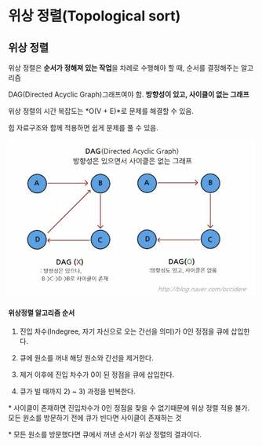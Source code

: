 # 위상 정렬(Topological sort)


## 위상 정렬

위상 정렬은 **순서가 정해져 있는 작업**을 차례로 수행해야 할 때, 순서를 결정해주는 알고리즘

DAG(Directed Acyclic Graph)그래프여야 함. **방향성이 있고, 사이클이 없는 그래프**

위상 정렬의 시간 복잡도는 *O(V + E)*로 문제를 해결할 수 있음.

힙 자료구조와 함께 적용하면 쉽게 문제를 풀 수 있음.

![DAG](../image/DAG.png)

#### **위상정렬 알고리즘 순서**

1) 진입 차수(Indegree, 자기 자신으로 오는 간선을 의미)가 0인 정점을 큐에 삽입한다.

2) 큐에 원소를 꺼내 해당 원소와 간선을 제거한다.

3) 제거 이후에 진입 차수가 0이 된 정점을 큐에 삽입한다.

4) 큐가 빌 때까지 2) ~ 3) 과정을 반복한다.

 

\* 사이클이 존재하면 진입차수가 0인 정점을 찾을 수 없기때문에 위상 정렬 적용 불가. 모든 원소를 방문하기 전에 큐가 빈다면 사이클이 존재하는 것

\* 모든 원소를 방문했다면 큐에서 꺼낸 순서가 위상 정렬의 결과이다.
